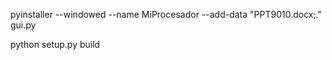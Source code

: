 pyinstaller --windowed --name MiProcesador --add-data "PPT9010.docx;." gui.py

python setup.py build